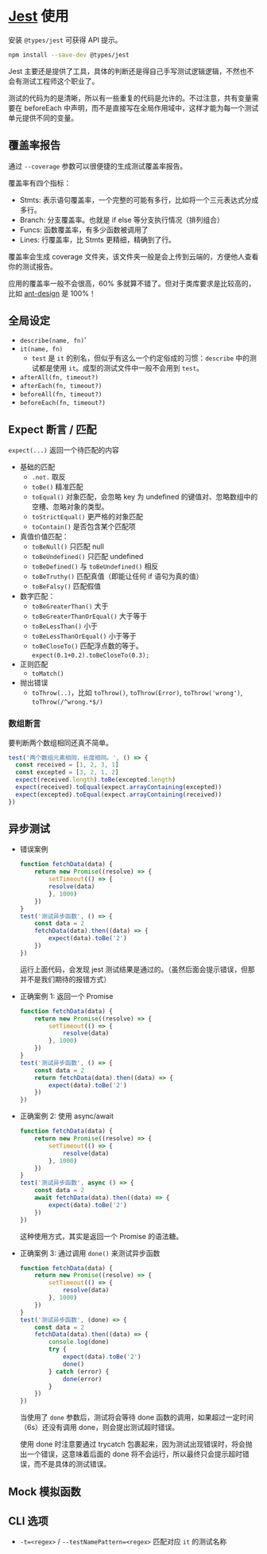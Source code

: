 # [Jest](https://jestjs.io/zh-Hans/) 使用

安装 `@types/jest` 可获得 API 提示。

```sh
npm install --save-dev @types/jest
```

Jest 主要还是提供了工具，具体的判断还是得自己手写测试逻辑逻辑，不然也不会有测试工程师这个职业了。

测试的代码为的是清晰，所以有一些重复的代码是允许的。不过注意，共有变量需要在 beforeEach 中声明，而不是直接写在全局作用域中，这样才能为每一个测试单元提供不同的变量。

## 覆盖率报告

通过 `--coverage` 参数可以很便捷的生成测试覆盖率报告。

覆盖率有四个指标：

- Stmts: 表示语句覆盖率，一个完整的可能有多行，比如将一个三元表达式分成多行。
- Branch: 分支覆盖率。也就是 if else 等分支执行情况（排列组合）
- Funcs: 函数覆盖率，有多少函数被调用了
- Lines: 行覆盖率，比 Stmts 更精细，精确到了行。

覆盖率会生成 coverage 文件夹，该文件夹一般是会上传到云端的，方便他人查看你的测试报告。

应用的覆盖率一般不会很高，60% 多就算不错了。但对于类库要求是比较高的，比如 [ant-design](https://github.com/ant-design/ant-design) 是 100%！

## 全局设定

- `describe(name, fn)`'
- `it(name, fn)`
    - `test` 是 `it` 的别名，但似乎有这么一个约定俗成的习惯：`describe` 中的测试都是使用 `it`。成型的测试文件中一般不会用到 `test`。
- `afterAll(fn, timeout?)`
- `afterEach(fn, timeout?)`
- `beforeAll(fn, timeout?)`
- `beforeEach(fn, timeout?)`

## Expect 断言 / 匹配

`expect(...)` 返回一个待匹配的内容

- 基础的匹配
    - `.not.` 取反
    - `toBe()` 精准匹配
    - `toEqual()` 对象匹配，会忽略 key 为 undefined 的键值对、忽略数组中的空槽、忽略对象的类型。
    - `toStrictEqual()` 更严格的对象匹配
    - `toContain()` 是否包含某个匹配项
- 真值价值匹配：
    - `toBeNull()` 只匹配 null
    - `toBeUndefined()` 只匹配 undefined
    - `toBeDefined()` 与 `toBeUndefined()` 相反
    - `toBeTruthy()` 匹配真值（即能让任何 if 语句为真的值）
    - `toBeFalsy()` 匹配假值
- 数字匹配：
    - `toBeGreaterThan()` 大于
    - `toBeGreaterThanOrEqual()` 大于等于
    - `toBeLessThan()` 小于
    - `toBeLessThanOrEqual()` 小于等于
    - `toBeCloseTo()` 匹配浮点数的等于。`expect(0.1+0.2).toBeCloseTo(0.3);`
- 正则匹配
    - `toMatch()`
- 抛出错误
    - `toThrow(..)`，比如 `toThrow()`, `toThrow(Error)`, `toThrow('wrong')`, `toThrow(/^wrong.*$/)`

### 数组断言

要判断两个数组相同还真不简单。

```js
test('两个数组元素相同，长度相同。', () => {
  const received = [1, 2, 3, 1]
  const excepted = [3, 2, 1, 2]
  expect(received.length).toBe(excepted.length)
  expect(received).toEqual(expect.arrayContaining(excepted))
  expect(excepted).toEqual(expect.arrayContaining(received))
})
```

## 异步测试

- 错误案例

    ```js
    function fetchData(data) {
        return new Promise((resolve) => {
            setTimeout(() => {
            resolve(data)
            }, 1000)
        })
    }
    test('测试异步函数', () => {
        const data = 2
        fetchData(data).then((data) => {
            expect(data).toBe('2')
        })
    })
    ```

    运行上面代码，会发现 jest 测试结果是通过的。（虽然后面会提示错误，但那并不是我们期待的报错方式）

- 正确案例 1: 返回一个 Promise

    ```js
    function fetchData(data) {
        return new Promise((resolve) => {
            setTimeout(() => {
                resolve(data)
            }, 1000)
        })
    }
    test('测试异步函数', () => {
        const data = 2
        return fetchData(data).then((data) => {
            expect(data).toBe('2')
        })
    })
    ```

- 正确案例 2: 使用 async/await

    ```js
    function fetchData(data) {
        return new Promise((resolve) => {
            setTimeout(() => {
                resolve(data)
            }, 1000)
        })
    }
    test('测试异步函数', async () => {
        const data = 2
        await fetchData(data).then((data) => {
            expect(data).toBe('2')
        })
    })
    ```

    这种使用方式，其实是返回一个 Promise 的语法糖。

- 正确案例 3: 通过调用 `done()` 来测试异步函数

    ```js
    function fetchData(data) {
        return new Promise((resolve) => {
            setTimeout(() => {
                resolve(data)
            }, 1000)
        })
    }
    test('测试异步函数', (done) => {
        const data = 2
        fetchData(data).then((data) => {
            console.log(done)
            try {
                expect(data).toBe('2')
                done()
            } catch (error) {
                done(error)
            }
        })
    })
    ```

    当使用了 `done` 参数后，测试将会等待 done 函数的调用，如果超过一定时间（6s）还没有调用 done，则会提出测试超时错误。

    使用 done 时注意要通过 trycatch 包裹起来，因为测试出现错误时，将会抛出一个错误，这意味着后面的 done 将不会运行，所以最终只会提示超时错误，而不是具体的测试错误。

## Mock 模拟函数

## CLI 选项

- `-t=<regex>` / `--testNamePattern=<regex>` 匹配对应 `it` 的测试名称
